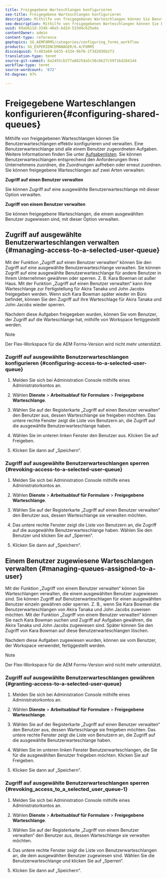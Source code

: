 ```yaml
---
title: Freigegebene Warteschlangen konfigurieren
seo-title: Freigegebene Warteschlangen konfigurieren
description: Mithilfe von freigegebenen Warteschlangen können Sie Benutzerwarteschlangen effektiv konfigurieren und verwalten. Erfahren Sie, wie Sie geteilte Warteschlangen konfigurieren.
seo-description: Mithilfe von freigegebenen Warteschlangen können Sie Benutzerwarteschlangen effektiv konfigurieren und verwalten. Erfahren Sie, wie Sie geteilte Warteschlangen konfigurieren.
uuid: 69ab611d-334b-40a5-bd2d-533d4cb25eda
contentOwner: admin
content-type: reference
geptopics: SG_AEMFORMS/categories/configuring_forms_workflow
products: SG_EXPERIENCEMANAGER/6.4/FORMS
discoiquuid: fc403a60-b635-4334-9bf8-2f3d2036b2f3
translation-type: tm+mt
source-git-commit: 6a2455cb377a68254a5c58c6627c59716d284144
workflow-type: tm+mt
source-wordcount: '672'
ht-degree: 97%

---
```



# Freigegebene Warteschlangen konfigurieren{#configuring-shared-queues}

Mithilfe von freigegebenen Warteschlangen können Sie Benutzerwarteschlangen effektiv konfigurieren und verwalten. Eine Benutzerwarteschlange sind alle einem Benutzer zugeordneten Aufgaben. Weitere Informationen finden Sie unter [Aufgabenlisten](https://help.adobe.com/en_US/livecycle/11.0/WorkspaceHelp/WS92d06802c76abadb-2b6ab502126beb6ba2f-7ffc.2.html). Sie können Benutzerwarteschlangen entsprechend den Anforderungen Ihres Unternehmens zuordnen, die Zuordnungen aufheben oder erneut zuordnen. Sie können freigegebene Warteschlangen auf zwei Arten verwalten:

**Zugriff auf einen Benutzer verwalten**

Sie können Zugriff auf eine ausgewählte Benutzerwarteschlange mit dieser Option verwalten.

**Zugriff von einem Benutzer verwalten**

Sie können freigegebene Warteschlangen, die einem ausgewählten Benutzer zugewiesen sind, mit dieser Option verwalten.

## Zugriff auf ausgewählte Benutzerwarteschlangen verwalten {#managing-access-to-a-selected-user-queue}

Mit der Funktion „Zugriff auf einen Benutzer verwalten“ können Sie den Zugriff auf eine ausgewählte Benutzerwarteschlange verwalten. Sie können Zugriff auf eine ausgewählte Benutzerwarteschlange für andere Benutzer in Ihrem Unternehmen gewähren oder sperren. Z. B. Kara Bowman ist außer Haus. Mit der Funktion „Zugriff auf einen Benutzer verwalten“ kann ihre Warteschlange zur Fertigstellung für Akira Tanaka und John Jacobs freigegeben werden. Wenn sich Kara Bowman später wieder im Büro befindet, können Sie den Zugriff auf ihre Warteschlage für Akira Tanaka und John Jacobs wieder sperren.

Nachdem diese Aufgaben freigegeben wurden, können Sie vom Benutzer, der Zugriff auf die Warteschlange hat, mithilfe von Workspace fertiggestellt werden.

>[!NOTE]
>
>Der Flex-Workspace für die AEM Forms-Version wird nicht mehr unterstützt.

### Zugriff auf ausgewählte Benutzerwarteschlangen konfigurieren {#configuring-access-to-a-selected-user-queue}

1. Melden Sie sich bei Administration Console mithilfe eines Administratorkontos an.
1. Wählen **Dienste** > **Arbeitsablauf für Formulare** > **Freigegebene Warteschlange**.

1. Wählen Sie auf der Registerkarte „Zugriff auf einen Benutzer verwalten“ den Benutzer aus, dessen Warteschlange sie freigeben möchten. Das untere rechte Fenster zeigt die Liste von Benutzern an, die Zugriff auf die ausgewählte Benutzerwarteschlange haben.
1. Wählen Sie im unteren linken Fenster den Benutzer aus. Klicken Sie auf Freigeben.
1. Klicken Sie dann auf „Speichern“.

### Zugriff auf ausgewählte Benutzerwarteschlangen sperren {#revoking-access-to-a-selected-user-queue}

1. Melden Sie sich bei Administration Console mithilfe eines Administratorkontos an.
1. Wählen **Dienste** > **Arbeitsablauf für Formulare** > **Freigegebene Warteschlange**.

1. Wählen Sie auf der Registerkarte „Zugriff auf einen Benutzer verwalten“ den Benutzer aus, dessen Warteschlange sie verwalten möchten.
1. Das untere rechte Fenster zeigt die Liste von Benutzern an, die Zugriff auf die ausgewählte Benutzerwarteschlange haben. Wählen Sie den Benutzer und klicken Sie auf „Sperren“.
1. Klicken Sie dann auf „Speichern“.

## Einem Benutzer zugewiesene Warteschlangen verwalten {#managing-queues-assigned-to-a-user}

Mit der Funktion „Zugriff von einem Benutzer verwalten“ können Sie Warteschlangen verwalten, die einem ausgewählten Benutzer zugewiesen sind. Sie können Zugriff auf Benutzerwarteschlagen für einen ausgewählten Benutzer einzeln gewähren oder sperren. Z. B., wenn Sie Kara Bowman die Benutzerwarteschlangen von Akira Tanaka und John Jacobs zuweisen möchten. Mit der Funktion „Zugriff von einem Benutzer verwalten“ können Sie nach Kara Bowman suchen und Zugriff auf Aufgaben gewähren, die Akira Tanaka und John Jacobs zugewiesen sind. Später können Sie den Zugriff von Kara Bowman auf diese Benutzerwarteschlangen löschen.

Nachdem diese Aufgaben zugewiesen wurden, können sie vom Benutzer, der Workspace verwendet, fertiggestellt werden.

>[!NOTE]
>
>Der Flex-Workspace für die AEM Forms-Version wird nicht mehr unterstützt.

### Zugriff auf ausgewählte Benutzerwarteschlangen gewähren {#granting-access-to-a-selected-user-queue}

1. Melden Sie sich bei Administration Console mithilfe eines Administratorkontos an.
1. Wählen **Dienste** > **Arbeitsablauf für Formulare** > **Freigegebene Warteschlange**.

1. Wählen Sie auf der Registerkarte „Zugriff auf einen Benutzer verwalten“ den Benutzer aus, dessen Warteschlange sie freigeben möchten. Das untere rechte Fenster zeigt die Liste von Benutzern an, die Zugriff auf die ausgewählte Benutzerwarteschlange haben.
1. Wählen Sie im unteren linken Fenster Benutzerwarteschlangen, die Sie für die ausgewählten Benutzer freigeben möchten. Klicken Sie auf Freigeben.
1. Klicken Sie dann auf „Speichern“.

### Zugriff auf ausgewählte Benutzerwarteschlangen sperren {#revoking_access_to_a_selected_user_queue-1}

1. Melden Sie sich bei Administration Console mithilfe eines Administratorkontos an.
1. Wählen **Dienste** > **Arbeitsablauf für Formulare** > **Freigegebene Warteschlange**.

1. Wählen Sie auf der Registerkarte „Zugriff von einem Benutzer verwalten“ den Benutzer aus, dessen Warteschlange sie verwalten möchten.
1. Das untere rechte Fenster zeigt die Liste von Benutzerwarteschlangen an, die dem ausgewählten Benutzer zugewiesen sind. Wählen Sie die Benutzerwarteschlange und klicken Sie auf „Sperren“.
1. Klicken Sie dann auf „Speichern“.

